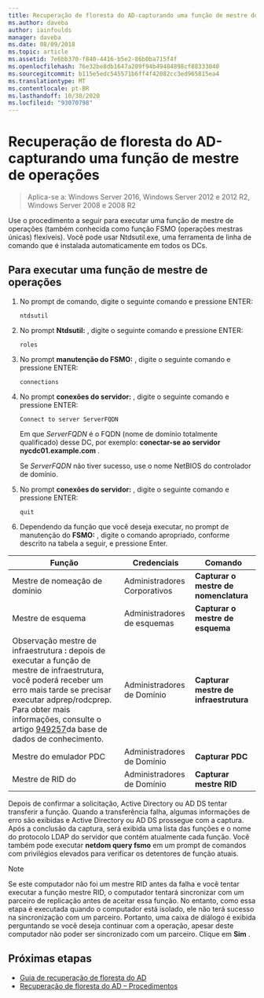 ```yaml
---
title: Recuperação de floresta do AD-capturando uma função de mestre de operações
ms.author: daveba
author: iainfoulds
manager: daveba
ms.date: 08/09/2018
ms.topic: article
ms.assetid: 7e6bb370-f840-4416-b5e2-86b0ba715f4f
ms.openlocfilehash: 76e32be8db1647a209f94b49484898cf88333040
ms.sourcegitcommit: b115e5edc545571b6ff4f42082cc3ed965815ea4
ms.translationtype: MT
ms.contentlocale: pt-BR
ms.lasthandoff: 10/30/2020
ms.locfileid: "93070798"
---
```

# <a name="ad-forest-recovery---seizing-an-operations-master-role"></a>Recuperação de floresta do AD-capturando uma função de mestre de operações

>Aplica-se a: Windows Server 2016, Windows Server 2012 e 2012 R2, Windows Server 2008 e 2008 R2

Use o procedimento a seguir para executar uma função de mestre de operações (também conhecida como função FSMO (operações mestras únicas) flexíveis). Você pode usar Ntdsutil.exe, uma ferramenta de linha de comando que é instalada automaticamente em todos os DCs.

## <a name="to-seize-an-operations-master-role"></a>Para executar uma função de mestre de operações

1. No prompt de comando, digite o seguinte comando e pressione ENTER:

   ```
   ntdsutil
   ```

2. No prompt **Ntdsutil:** , digite o seguinte comando e pressione ENTER:

   ```
   roles
   ```

3. No prompt **manutenção do FSMO:** , digite o seguinte comando e pressione ENTER:

   ```
   connections
   ```

4. No prompt **conexões do servidor:** , digite o seguinte comando e pressione ENTER:

   ```
   Connect to server ServerFQDN
   ```

   Em que *ServerFQDN* é o FQDN (nome de domínio totalmente qualificado) desse DC, por exemplo: **conectar-se ao servidor nycdc01.example.com** .

   Se *ServerFQDN* não tiver sucesso, use o nome NetBIOS do controlador de domínio.

5. No prompt **conexões do servidor:** , digite o seguinte comando e pressione ENTER:

   ```
   quit
   ```

6. Dependendo da função que você deseja executar, no prompt de manutenção do **FSMO:** , digite o comando apropriado, conforme descrito na tabela a seguir, e pressione Enter.

|Função|Credenciais|Comando|
|----------|-----------------|-------------|
|Mestre de nomeação de domínio|Administradores Corporativos|**Capturar o mestre de nomenclatura**|
|Mestre de esquema|Administradores de esquemas|**Capturar o mestre de esquema**|
|Observação mestre de infraestrutura **:**  depois de executar a função de mestre de infraestrutura, você poderá receber um erro mais tarde se precisar executar adprep/rodcprep. Para obter mais informações, consulte o artigo [949257](https://support.microsoft.com/kb/949257)da base de dados de conhecimento.|Administradores de Domínio|**Capturar mestre de infraestrutura**|
|Mestre do emulador PDC|Administradores de Domínio|**Capturar PDC**|
|Mestre de RID do |Administradores de Domínio|**Capturar mestre RID**|

Depois de confirmar a solicitação, Active Directory ou AD DS tentar transferir a função. Quando a transferência falha, algumas informações de erro são exibidas e Active Directory ou AD DS prossegue com a captura. Após a conclusão da captura, será exibida uma lista das funções e o nome do protocolo LDAP do servidor que contém atualmente cada função. Você também pode executar **netdom query fsmo** em um prompt de comandos com privilégios elevados para verificar os detentores de função atuais.

> [!NOTE]
> Se este computador não foi um mestre RID antes da falha e você tentar executar a função mestre RID, o computador tentará sincronizar com um parceiro de replicação antes de aceitar essa função. No entanto, como essa etapa é executada quando o computador está isolado, ele não terá sucesso na sincronização com um parceiro. Portanto, uma caixa de diálogo é exibida perguntando se você deseja continuar com a operação, apesar deste computador não poder ser sincronizado com um parceiro. Clique em **Sim** .

## <a name="next-steps"></a>Próximas etapas

- [Guia de recuperação de floresta do AD](AD-Forest-Recovery-Guide.md)
- [Recuperação de floresta do AD – Procedimentos](AD-Forest-Recovery-Procedures.md)
